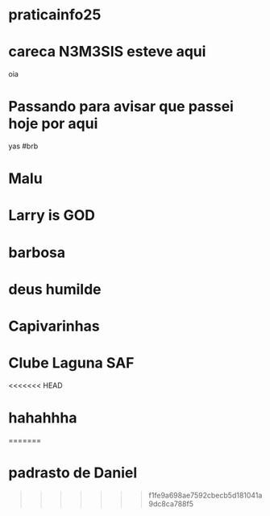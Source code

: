 # praticainfo25
# careca N3M3SIS esteve aqui 
oia
# Passando para avisar que passei hoje por aqui
yas
#brb
# Malu 
# Larry is GOD
# barbosa
# deus humilde
# Capivarinhas
# Clube Laguna SAF

<<<<<<< HEAD
# hahahhha
=======
# padrasto de Daniel
>>>>>>> f1fe9a698ae7592cbecb5d181041a9dc8ca788f5
